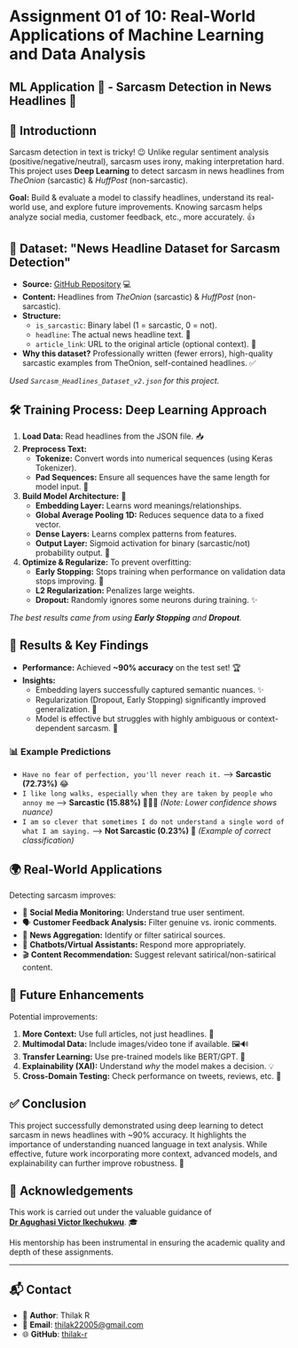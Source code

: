 
# Assignment 01 of 10: Real-World Applications of Machine Learning and Data Analysis
## ML Application 🤖 - Sarcasm Detection in News Headlines 📰

## 🤔 Introductionn

Sarcasm detection in text is tricky! 😉 Unlike regular sentiment analysis (positive/negative/neutral), sarcasm uses irony, making interpretation hard. This project uses **Deep Learning** to detect sarcasm in news headlines from *TheOnion* (sarcastic) & *HuffPost* (non-sarcastic).

**Goal:** Build & evaluate a model to classify headlines, understand its real-world use, and explore future improvements. Knowing sarcasm helps analyze social media, customer feedback, etc., more accurately. 👍

## 💾 Dataset: "News Headline Dataset for Sarcasm Detection"

*   **Source:** [GitHub Repository](https://github.com/rishabhmisra/News-Headlines-Dataset-For-Sarcasm-Detection) 💻
*   **Content:** Headlines from *TheOnion* (sarcastic) & *HuffPost* (non-sarcastic).
*   **Structure:**
    *   `is_sarcastic`: Binary label (1 = sarcastic, 0 = not).
    *   `headline`: The actual news headline text. 📝
    *   `article_link`: URL to the original article (optional context). 🔗
*   **Why this dataset?** Professionally written (fewer errors), high-quality sarcastic examples from TheOnion, self-contained headlines. ✅

*Used `Sarcasm_Headlines_Dataset_v2.json` for this project.*

## 🛠️ Training Process: Deep Learning Approach

1.  **Load Data:** Read headlines from the JSON file. 📥
2.  **Preprocess Text:**
    *   **Tokenize:** Convert words into numerical sequences (using Keras Tokenizer).
    *   **Pad Sequences:** Ensure all sequences have the same length for model input. 📏
3.  **Build Model Architecture:** 🧠
    *   **Embedding Layer:** Learns word meanings/relationships.
    *   **Global Average Pooling 1D:** Reduces sequence data to a fixed vector.
    *   **Dense Layers:** Learns complex patterns from features.
    *   **Output Layer:** Sigmoid activation for binary (sarcastic/not) probability output. 🎯
4.  **Optimize & Regularize:** To prevent overfitting:
    *   **Early Stopping:** Stops training when performance on validation data stops improving. 🛑
    *   **L2 Regularization:** Penalizes large weights.
    *   **Dropout:** Randomly ignores some neurons during training. ✨

*The best results came from using **Early Stopping** and **Dropout**.*

## 🎉 Results & Key Findings

*   **Performance:** Achieved **~90% accuracy** on the test set! 🏆
*   **Insights:**
    *   Embedding layers successfully captured semantic nuances. ✨
    *   Regularization (Dropout, Early Stopping) significantly improved generalization. 💪
    *   Model is effective but struggles with highly ambiguous or context-dependent sarcasm. 🤔

### 📊 Example Predictions

*   `Have no fear of perfection, you'll never reach it.` --> **Sarcastic (72.73%)** 😂
*   `I like long walks, especially when they are taken by people who annoy me` --> **Sarcastic (15.88%)** 🚶‍♀️💨 *(Note: Lower confidence shows nuance)*
*   `I am so clever that sometimes I do not understand a single word of what I am saying.` --> **Not Sarcastic (0.23%)** 🤔 *(Example of correct classification)*

## 🌍 Real-World Applications

Detecting sarcasm improves:

*   👀 **Social Media Monitoring:** Understand true user sentiment.
*   🗣️ **Customer Feedback Analysis:** Filter genuine vs. ironic comments.
*   📰 **News Aggregation:** Identify or filter satirical sources.
*   🤖 **Chatbots/Virtual Assistants:** Respond more appropriately.
*   🎬 **Content Recommendation:** Suggest relevant satirical/non-satirical content.

## 🚀 Future Enhancements

Potential improvements:

1.  **More Context:** Use full articles, not just headlines. 📖
2.  **Multimodal Data:** Include images/video tone if available. 🖼️🔊
3.  **Transfer Learning:** Use pre-trained models like BERT/GPT. 🤖
4.  **Explainability (XAI):** Understand *why* the model makes a decision. 💡
5.  **Cross-Domain Testing:** Check performance on tweets, reviews, etc. 🔄

## ✅ Conclusion

This project successfully demonstrated using deep learning to detect sarcasm in news headlines with ~90% accuracy. It highlights the importance of understanding nuanced language in text analysis. While effective, future work incorporating more context, advanced models, and explainability can further improve robustness. 🎉

## 🤝 Acknowledgements

This work is carried out under the valuable guidance of  
**[Dr Agughasi Victor Ikechukwu](https://github.com/Victor-Ikechukwu)**. 🎓

His mentorship has been instrumental in ensuring the academic quality and depth of these assignments.

---

## 📬 Contact

- 👤 **Author**: Thilak R
- 📧 **Email**: [thilak22005@gmail.com](mailto:thilak22005@gmail.com)
- 🌐 **GitHub**: [thilak-r](https://github.com/thilak-r)
